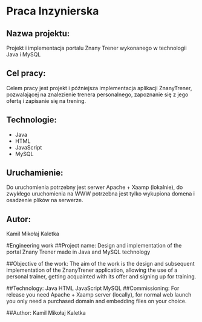# Praca Inzynierska

## Nazwa projektu: 
Projekt i implementacja portalu Znany Trener wykonanego w technologii Java i MySQL

## Cel pracy:
Celem pracy jest projekt i późniejsza implementacja aplikacji ZnanyTrener, pozwalającej na znalezienie trenera personalnego, zapoznanie się z jego ofertą i zapisanie się na trening.

## Technologie: 
- Java
- HTML
- JavaScript
- MySQL

## Uruchamienie:
Do uruchomienia potrzebny jest serwer Apache + Xaamp (lokalnie), do zwykłego uruchomienia na WWW potrzebna jest tylko wykupiona domena i osadzenie plików na serwerze. 


## Autor: 
Kamil Mikołaj Kaletka


#Engineering work
##Project name:
Design and implementation of the portal Znany Trener made in Java and MySQL technology

##Objective of the work:
The aim of the work is the design and subsequent implementation of the ZnanyTrener application, allowing the use of a personal trainer, getting acquainted with its offer and signing up for training.

##Technology:
Java
HTML
JavaScript
MySQL
##Commissioning:
For release you need Apache + Xaamp server (locally), for normal web launch you only need a purchased domain and embedding files on your choice.

##Author:
Kamil Mikołaj Kaletka

